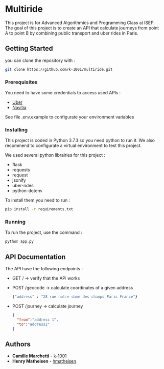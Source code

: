 # Multiride
This project is for Advanced Algorithmics and Programming Class at ISEP.  
The goal of this project is to create an API that calculate journeys from point A to point B by combining public transport and uber rides in Paris.  

## Getting Started

you can clone the repository with :

```bash
git clone https://github.com/k-1001/multiride.git
```

### Prerequisites

You need to have some credentials to access used APIs :

- [Uber](https://developer.uber.com/)
- [Navitia](http://doc.navitia.io/)  

See file .env.example to configurate your environment variables

### Installing

This project is coded in Python 3.7.3 so you need python to run it. We also recommend to configurate a virtual environment to test this project. 
 
We used several python librairies for this project :

- flask
- requests
- request
- jsonify
- uber-rides
- python-dotenv

To install them you need to run :

```bash
pip install -r requirements.txt
```

### Running

To run the project, use the command :

```bash
python app.py
```

## API Documentation

The API have the following endpoints :

- GET / -> verify that the API works
- POST /geocode -> calculate coordinates of a given address

  ```bash
  {"address" : "28 rue notre dame des champs Paris France"}
  ```

- POST /journey -> calculate journey

  ```json
  {
    "from":"address 1",
    "to":"address2"
  }
  ```

## Authors

- **Camille Marchetti** - [k-1001](https://github.com/k-1001)
- **Henry Matheisen** - [hmatheisen](https://github.com/hmatheisen)
